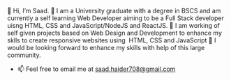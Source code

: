 👋 Hi, I’m Saad.
👀 I am a University graduate with a degree in BSCS and am currently a self learning Web Developer aiming to be a Full Stack developer uisng HTML, CSS and JavaScript/NodeJS and ReactJS.
🌱 I am working of self given projects based on Web Design and Development to enhance my sklls to create responsive websites using  HTML, CSS and JavaScript
💞️ I would be looking forward to enhance my skills with help of this large community.
- 📫 Feel free to email me at saad.haider708@gmail.com

<!---
SaadHaider708/SaadHaider708 is a ✨ special ✨ repository because its `README.md` (this file) appears on your GitHub profile.
You can click the Preview link to take a look at your changes.
--->

